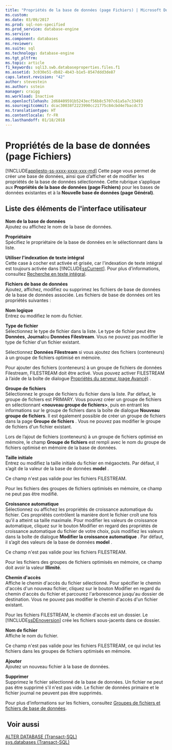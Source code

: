 ```yaml
---
title: "Propriétés de la base de données (page Fichiers) | Microsoft Docs"
ms.custom: 
ms.date: 03/09/2017
ms.prod: sql-non-specified
ms.prod_service: database-engine
ms.service: 
ms.component: databases
ms.reviewer: 
ms.suite: sql
ms.technology: database-engine
ms.tgt_pltfrm: 
ms.topic: article
f1_keywords: sql13.swb.databaseproperties.files.f1
ms.assetid: 3c030e51-db82-4b43-b1e5-8547ddd3de87
caps.latest.revision: "42"
author: stevestein
ms.author: sstein
manager: craigg
ms.workload: Inactive
ms.openlocfilehash: 2d68409591b5243ecf56b8c5707c61a5a7c33493
ms.sourcegitcommit: dcac30038f2223990cc21775c84cbd4e7bacdc73
ms.translationtype: HT
ms.contentlocale: fr-FR
ms.lasthandoff: 01/18/2018
---
```

# <a name="database-properties-files-page"></a>Propriétés de la base de données (page Fichiers)
[!INCLUDE[appliesto-ss-xxxx-xxxx-xxx-md](../../includes/appliesto-ss-xxxx-xxxx-xxx-md.md)] Cette page vous permet de créer une base de données, ainsi que d’afficher et de modifier les propriétés de la base de données sélectionnée. Cette rubrique s’applique aux **Propriétés de la base de données (page Fichiers)** pour les bases de données existantes et à la **Nouvelle base de données (page Général)**.  
  
## <a name="uielement-list"></a>Liste des éléments de l'interface utilisateur  
 **Nom de la base de données**  
 Ajoutez ou affichez le nom de la base de données.  
  
 **Propriétaire**  
 Spécifiez le propriétaire de la base de données en le sélectionnant dans la liste.  
  
 **Utiliser l'indexation de texte intégral**  
 Cette case à cocher est activée et grisée, car l'indexation de texte intégral est toujours activée dans [!INCLUDE[ssCurrent](../../includes/sscurrent-md.md)]. Pour plus d’informations, consultez [Recherche en texte intégral](../../relational-databases/search/full-text-search.md).  
  
 **Fichiers de base de données**  
 Ajoutez, affichez, modifiez ou supprimez les fichiers de base de données de la base de données associée. Les fichiers de base de données ont les propriétés suivantes :  
  
 **Nom logique**  
 Entrez ou modifiez le nom du fichier.  
  
 **Type de fichier**  
 Sélectionnez le type de fichier dans la liste. Le type de fichier peut être **Données**, **Journal**ou **Données Filestream**. Vous ne pouvez pas modifier le type de fichier d'un fichier existant.  
  
 Sélectionnez **Données Filestream** si vous ajoutez des fichiers (conteneurs) à un groupe de fichiers optimisé en mémoire.  
  
 Pour ajouter des fichiers (conteneurs) à un groupe de fichiers de données Filestream, FILESTREAM doit être activé. Vous pouvez activer FILESTREAM à l’aide de la boîte de dialogue [Propriétés du serveur (page Avancé)](../../database-engine/configure-windows/server-properties-advanced-page.md) .  
  
 **Groupe de fichiers**  
 Sélectionnez le groupe de fichiers du fichier dans la liste. Par défaut, le groupe de fichiers est PRIMARY. Vous pouvez créer un groupe de fichiers en sélectionnant **\<nouveau groupe de fichiers>**, puis en entrant les informations sur le groupe de fichiers dans la boîte de dialogue **Nouveau groupe de fichiers**. Il est également possible de créer un groupe de fichiers dans la page **Groupe de fichiers** . Vous ne pouvez pas modifier le groupe de fichiers d'un fichier existant.  
  
 Lors de l’ajout de fichiers (conteneurs) à un groupe de fichiers optimisé en mémoire, le champ **Groupe de fichiers** est rempli avec le nom du groupe de fichiers optimisé en mémoire de la base de données.  
  
 **Taille initiale**  
 Entrez ou modifiez la taille initiale du fichier en mégaoctets. Par défaut, il s’agit de la valeur de la base de données **model** .  
  
 Ce champ n'est pas valide pour les fichiers FILESTREAM.  
  
 Pour les fichiers des groupes de fichiers optimisés en mémoire, ce champ ne peut pas être modifié.  
  
 **Croissance automatique**  
 Sélectionnez ou affichez les propriétés de croissance automatique du fichier. Ces propriétés contrôlent la manière dont le fichier croît une fois qu'il a atteint sa taille maximale. Pour modifier les valeurs de croissance automatique, cliquez sur le bouton Modifier en regard des propriétés de croissance automatique du fichier de votre choix, puis modifiez les valeurs dans la boîte de dialogue **Modifier la croissance automatique** . Par défaut, il s’agit des valeurs de la base de données **model** .  
  
 Ce champ n'est pas valide pour les fichiers FILESTREAM.  
  
 Pour les fichiers des groupes de fichiers optimisés en mémoire, ce champ doit avoir la valeur **Illimité**.  
  
 **Chemin d'accès**  
 Affiche le chemin d'accès du fichier sélectionné. Pour spécifier le chemin d'accès d'un nouveau fichier, cliquez sur le bouton Modifier en regard du chemin d'accès du fichier et parcourez l'arborescence jusqu'au dossier de destination. Vous ne pouvez pas modifier le chemin d'accès d'un fichier existant.  
  
 Pour les fichiers FILESTREAM, le chemin d'accès est un dossier. Le [!INCLUDE[ssDEnoversion](../../includes/ssdenoversion-md.md)] crée les fichiers sous-jacents dans ce dossier.  
  
 **Nom de fichier**  
 Affiche le nom du fichier.  
  
 Ce champ n'est pas valide pour les fichiers FILESTREAM, ce qui inclut les fichiers dans les groupes de fichiers optimisés en mémoire.  
  
 **Ajouter**  
 Ajoutez un nouveau fichier à la base de données.  
  
 **Supprimer**  
 Supprimez le fichier sélectionné de la base de données. Un fichier ne peut pas être supprimé s'il n'est pas vide. Le fichier de données primaire et le fichier journal ne peuvent pas être supprimés.  
  
 Pour plus d’informations sur les fichiers, consultez [Groupes de fichiers et fichiers de base de données](../../relational-databases/databases/database-files-and-filegroups.md).  
  
## <a name="see-also"></a> Voir aussi  
 [ALTER DATABASE &#40;Transact-SQL&#41;](../../t-sql/statements/alter-database-transact-sql.md)   
 [sys.databases &#40;Transact-SQL&#41;](../../relational-databases/system-catalog-views/sys-databases-transact-sql.md)  
  
  
